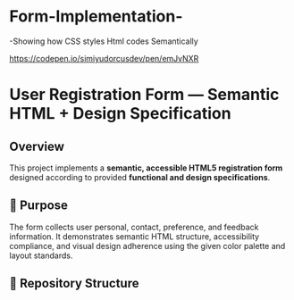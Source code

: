 # Form-Implementation-
-Showing how CSS styles Html codes Semantically

https://codepen.io/simiyudorcusdev/pen/emJvNXR

# User Registration Form — Semantic HTML + Design Specification

## Overview
This project implements a **semantic, accessible HTML5 registration form** designed according to provided **functional and design specifications**.

## 🎯 Purpose
The form collects user personal, contact, preference, and feedback information. It demonstrates semantic HTML structure, accessibility compliance, and visual design adherence using the given color palette and layout standards.

## 📁 Repository Structure

